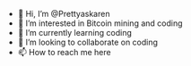- 👋 Hi, I’m @Prettyaskaren
- 👀 I’m interested in Bitcoin mining and coding
- 🌱 I’m currently learning coding
- 💞️ I’m looking to collaborate on coding
- 📫 How to reach me here

<!---
Prettyaskaren/Prettyaskaren is a ✨ special ✨ repository because its `README.md` (this file) appears on your GitHub profile.
You can click the Preview link to take a look at your changes.
--->
